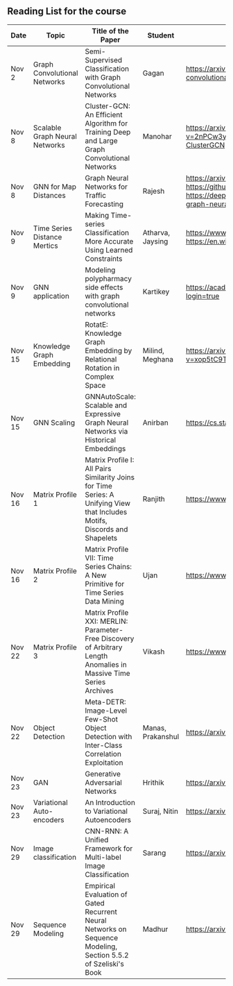 Reading List for the course
---------------------------

|Date|Topic |Title of the Paper | Student | Paper Link|
|---|-------|---|---|---|
| Nov 2 |Graph  Convolutional Networks| Semi-Supervised Classification with Graph Convolutional Networks| Gagan | https://arxiv.org/abs/1609.02907 https://tkipf.github.io/graph-convolutional-networks/ |
| Nov 8 |Scalable Graph Neural Networks  | Cluster-GCN: An Efficient Algorithm for Training Deep and Large Graph Convolutional Networks | Manohar |https://arxiv.org/abs/1905.07953# https://www.youtube.com/watch?v=2nPCw3yHlnI https://pythonrepo.com/repo/benedekrozemberczki-ClusterGCN|
| Nov 8 |GNN for Map Distances | Graph Neural Networks for Traffic Forecasting | Rajesh |https://arxiv.org/abs/2104.13096 https://github.com/jwwthu/GNN4Traffic https://deepmind.com/blog/article/traffic-prediction-with-advanced-graph-neural-networks|
| Nov 9 |Time Series Distance Mertics | Making Time-series Classification More Accurate Using Learned Constraints| Atharva, Jaysing |https://www.cs.ucr.edu/~eamonn/RATANAMC.pdf https://en.wikipedia.org/wiki/Dynamic_time_warping |
| Nov 9|GNN application| Modeling polypharmacy side effects with graph convolutional networks | Kartikey | https://academic.oup.com/bioinformatics/article/34/13/i457/5045770?login=true  |
| Nov 15|Knowledge Graph Embedding  | RotatE: Knowledge Graph Embedding by Relational Rotation in Complex Space | Milind, Meghana |https://arxiv.org/abs/1902.10197  https://www.youtube.com/watch?v=xop5tC9T5xM|
| Nov 15|GNN Scaling |GNNAutoScale: Scalable and Expressive Graph Neural Networks via Historical Embeddings | Anirban |https://cs.stanford.edu/people/jure/pubs/gnnautoscale-icml21.pdf |
| Nov 16|Matrix Profile 1 | Matrix Profile I: All Pairs Similarity Joins for Time Series: A Unifying View that Includes Motifs, Discords and Shapelets | Ranjith | https://www.cs.ucr.edu/~eamonn/MatrixProfile.html |
| Nov 16|Matrix Profile 2 | Matrix Profile VII: Time Series Chains: A New Primitive for Time Series Data Mining |Ujan| https://www.cs.ucr.edu/~eamonn/MatrixProfile.html |
| Nov 22|Matrix Profile 3| Matrix Profile XXI: MERLIN: Parameter-Free Discovery of Arbitrary Length Anomalies in Massive Time Series Archives| Vikash  | https://www.cs.ucr.edu/~eamonn/MatrixProfile.html  |
| Nov 22|Object Detection|Meta-DETR: Image-Level Few-Shot Object Detection with Inter-Class Correlation Exploitation | Manas, Prakanshul| https://arxiv.org/abs/2103.11731, Section 5.5.3 of Szeliski's Book |
| Nov 23| GAN| Generative Adversarial Networks |Hrithik |https://arxiv.org/abs/1406.2661 , Section 5.5.4 of Szeliski's Book |
| Nov 23|Variational Auto-encoders | An Introduction to Variational Autoencoders | Suraj, Nitin    |https://arxiv.org/abs/1906.02691, Section 5.5.4 of Szeliski's Book |
| Nov 29|Image classification| CNN-RNN: A Unified Framework for Multi-label Image Classification| Sarang| https://arxiv.org/ftp/arxiv/papers/1604/1604.04573.pdf |
| Nov 29|Sequence Modeling|Empirical Evaluation of Gated Recurrent Neural Networks on Sequence Modeling, Section 5.5.2 of Szeliski's Book | Madhur| https://arxiv.org/abs/1412.3555 , Section 5.5.2 of Szeliski's Book |
